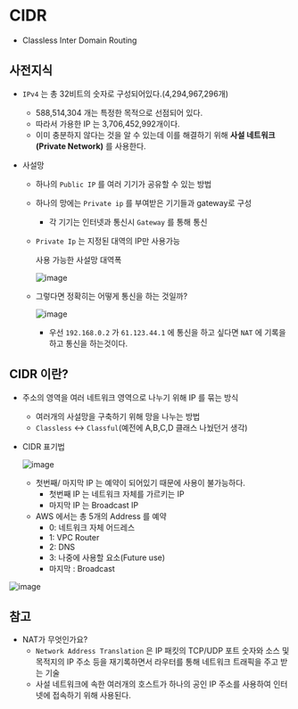 # CIDR

* Classless Inter Domain Routing



## 사전지식

* `IPv4` 는 총 32비트의 숫자로 구성되어있다.(4,294,967,296개)

  * 588,514,304 개는 특정한 목적으로 선점되어 있다.
  * 따라서 가용한 IP 는 3,706,452,992개이다.
  * 이미 충분하지 않다는 것을 알 수 있는데 이를 해결하기 위해 **사설 네트워크(Private Network)** 를 사용한다.

* 사설망

  * 하나의 `Public IP` 를 여러 기기가 공유할 수 있는 방법

  * 하나의 망에는 `Private ip` 를 부여받은 기기들과 gateway로 구성

    * 각 기기는 인터넷과 통신시 `Gateway` 를 통해 통신

  * `Private Ip` 는 지정된 대역의 IP만 사용가능

    사용 가능한 사설망 대역폭

    ![image](https://user-images.githubusercontent.com/55227984/138667523-4fd8d35c-1a0a-4acd-aeb6-d4db962c9fe2.png)

  * 그렇다면 정확히는 어떻게 통신을 하는 것일까?

    ![image](https://user-images.githubusercontent.com/55227984/138668464-0d1a7795-31e0-4c83-af04-859ea17275a9.png)

    * 우선 `192.168.0.2` 가 `61.123.44.1` 에 통신을 하고 싶다면 `NAT` 에 기록을 하고 통신을 하는것이다.

## CIDR 이란?

* 주소의 영역을 여러 네트워크 영역으로 나누기 위해 IP 를 묶는 방식

  * 여러개의 사설망을 구축하기 위해 망을 나누는 방법
  * `Classless` <-> `Classful`(예전에 A,B,C,D 클래스 나눴던거 생각)

* CIDR 표기법

  ![image](https://user-images.githubusercontent.com/55227984/138671950-2bba5590-9a8c-4040-a15e-e5de07a05d61.png)

  * 첫번째/ 마지막 IP 는 예약이 되어있기 때문에 사용이 불가능하다.
    * 첫번째 IP 는 네트워크 자체를 가르키는 IP
    * 마지막 IP 는 Broadcast IP
  * AWS 에서는 총 5개의 Address 를 예약
    * 0: 네트워크 자체 어드레스
    * 1: VPC Router
    * 2: DNS
    * 3: 나중에 사용할 요소(Future use)
    * 마지막 : Broadcast

![image](https://user-images.githubusercontent.com/55227984/138671573-480fd640-56fa-4251-b4ba-91d13f8cb2cb.png)



## 참고

* NAT가 무엇인가요?
  * `Network Address Translation` 은 IP 패킷의 TCP/UDP 포트 숫자와 소스 및 목적지의 IP 주소 등을 재기록하면서 라우터를 통해 네트워크 트래픽을 주고 받는 기술
  * 사설 네트워크에 속한 여러개의 호스트가 하나의 공인 IP 주소를 사용하여 인터넷에 접속하기 위해 사용된다. 
